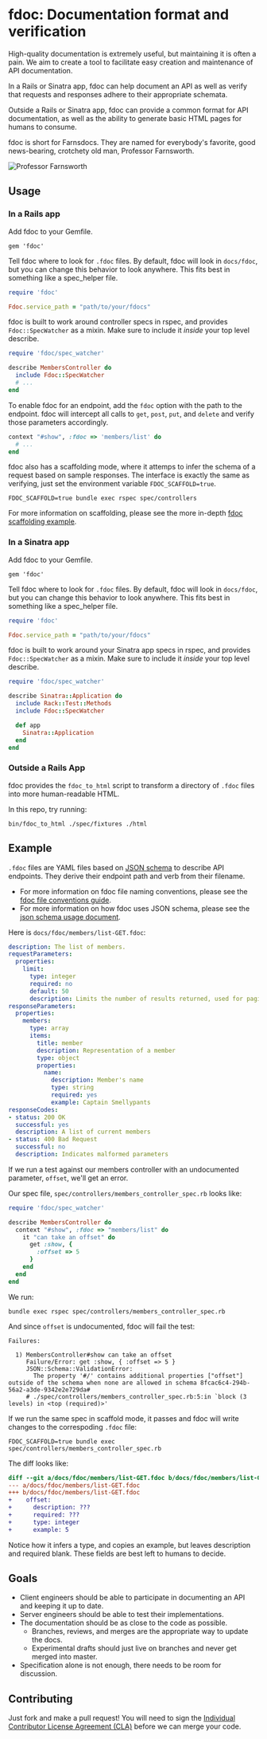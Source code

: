 # fdoc: Documentation format and verification

High-quality documentation is extremely useful, but maintaining it is often a pain. We aim to create a tool to facilitate easy creation and maintenance of API documentation.

In a Rails or Sinatra app, fdoc can help document an API as well as verify that requests and responses adhere to their appropriate schemata.

Outside a Rails or Sinatra app, fdoc can provide a common format for API documentation, as well as the ability to generate basic HTML pages for humans to consume.

fdoc is short for Farnsdocs. They are named for everybody's favorite, good news-bearing, crotchety old man, Professor Farnsworth.

![Professor Farnsworth][github_img]

## Usage

### In a Rails app

Add fdoc to your Gemfile.

    gem 'fdoc'

Tell fdoc where to look for `.fdoc` files. By default, fdoc will look in `docs/fdoc`, but you can change this behavior to look anywhere. This fits best in something like a spec\_helper file.

```ruby
require 'fdoc'

Fdoc.service_path = "path/to/your/fdocs"
```

fdoc is built to work around controller specs in rspec, and provides `Fdoc::SpecWatcher` as a mixin. Make sure to include it *inside* your top level describe.

```ruby
require 'fdoc/spec_watcher'

describe MembersController do
  include Fdoc::SpecWatcher
  # ...
end
```

To enable fdoc for an endpoint, add the `fdoc` option with the path to the endpoint. fdoc will intercept all calls to `get`, `post`, `put`, and `delete` and verify those parameters accordingly.

```ruby
context "#show", :fdoc => 'members/list' do
  # ...
end
```

fdoc also has a scaffolding mode, where it attemps to infer the schema of a request based on sample responses. The interface is exactly the same as verifying, just set the environment variable `FDOC_SCAFFOLD=true`.

    FDOC_SCAFFOLD=true bundle exec rspec spec/controllers

For more information on scaffolding, please see the more in-depth [fdoc scaffolding example][github_scaffold].

### In a Sinatra app

Add fdoc to your Gemfile.

    gem 'fdoc'

Tell fdoc where to look for `.fdoc` files. By default, fdoc will look in `docs/fdoc`, but you can change this behavior to look anywhere. This fits best in something like a spec\_helper file.

```ruby
require 'fdoc'

Fdoc.service_path = "path/to/your/fdocs"
```

fdoc is built to work around your Sinatra app specs in rspec, and provides `Fdoc::SpecWatcher` as a mixin. Make sure to include it *inside* your top level describe.

```ruby
require 'fdoc/spec_watcher'

describe Sinatra::Application do
  include Rack::Test::Methods
  include Fdoc::SpecWatcher

  def app
    Sinatra::Application
  end
end
```

### Outside a Rails App

fdoc provides the `fdoc_to_html` script to transform a directory of `.fdoc` files into more human-readable HTML.

In this repo, try running:

    bin/fdoc_to_html ./spec/fixtures ./html

## Example

`.fdoc` files are YAML files based on [JSON schema][json_schema] to describe API endpoints. They derive their endpoint path and verb from their filename.

- For more information on fdoc file naming conventions, please see the [fdoc file conventions guide][github_files].
- For more information on how fdoc uses JSON schema, please see the [json schema usage document][github_json].

Here is `docs/fdoc/members/list-GET.fdoc`:

```yaml
description: The list of members.
requestParameters:
  properties:
    limit:
      type: integer
      required: no
      default: 50
      description: Limits the number of results returned, used for paging.
responseParameters:
  properties:
    members:
      type: array
      items:
        title: member
        description: Representation of a member
        type: object
        properties:
          name:
            description: Member's name
            type: string
            required: yes
            example: Captain Smellypants
responseCodes:
- status: 200 OK
  successful: yes
  description: A list of current members
- status: 400 Bad Request
  successful: no
  description: Indicates malformed parameters
```

If we run a test against our members controller with an undocumented parameter, `offset`, we'll get an error.

Our spec file, `spec/controllers/members_controller_spec.rb` looks like:

```ruby
require 'fdoc/spec_watcher'

describe MembersController do
  context "#show", :fdoc => "members/list" do
    it "can take an offset" do
      get :show, {
        :offset => 5
      }
    end
  end
end
```

We run:

    bundle exec rspec spec/controllers/members_controller_spec.rb

And since `offset` is undocumented, fdoc will fail the test:

    Failures:

      1) MembersController#show can take an offset
         Failure/Error: get :show, { :offset => 5 }
         JSON::Schema::ValidationError:
           The property '#/' contains additional properties ["offset"] outside of the schema when none are allowed in schema 8fcac6c4-294b-56a2-a3de-9342e2e729da#
         # ./spec/controllers/members_controller_spec.rb:5:in `block (3 levels) in <top (required)>'

If we run the same spec in scaffold mode, it passes and fdoc will write changes to the correspoding `.fdoc` file:

    FDOC_SCAFFOLD=true bundle exec spec/controllers/members_controller_spec.rb

The diff looks like:

```diff
diff --git a/docs/fdoc/members/list-GET.fdoc b/docs/fdoc/members/list-GET.fdoc b2e3656..dfa363a 100644
--- a/docs/fdoc/members/list-GET.fdoc
+++ b/docs/fdoc/members/list-GET.fdoc
+    offset:
+      description: ???
+      required: ???
+      type: integer
+      example: 5
```

Notice how it infers a type, and copies an example, but leaves description and required blank. These fields are best left to humans to decide.


## Goals

- Client engineers should be able to participate in documenting an API and
  keeping it up to date.
- Server engineers should be able to test their implementations.
- The documentation should be as close to the code as possible.
  - Branches, reviews, and merges are the appropriate way to update the docs.
  - Experimental drafts should just live on branches and never get
    merged into master.
- Specification alone is not enough, there needs to be room for discussion.

## Contributing

Just fork and make a pull request! You will need to sign the [Individual Contributor License Agreement (CLA)][contrib_license] before we can merge your code.




[github_img]: https://github.com/square/fdoc/raw/master/docs/farnsworth.png
[github_scaffold]: https://github.com/square/fdoc/blob/master/docs/scaffold.md
[github_json]: https://github.com/square/fdoc/blob/master/docs/json_schema.md
[github_files]: https://github.com/square/fdoc/blob/master/docs/files.md

[json_schema]: http://json-schema.org/
[contrib_license]: https://spreadsheets.google.com/spreadsheet/viewform?formkey=dDViT2xzUHAwRkI3X3k5Z0lQM091OGc6MQ&ndplr=1
